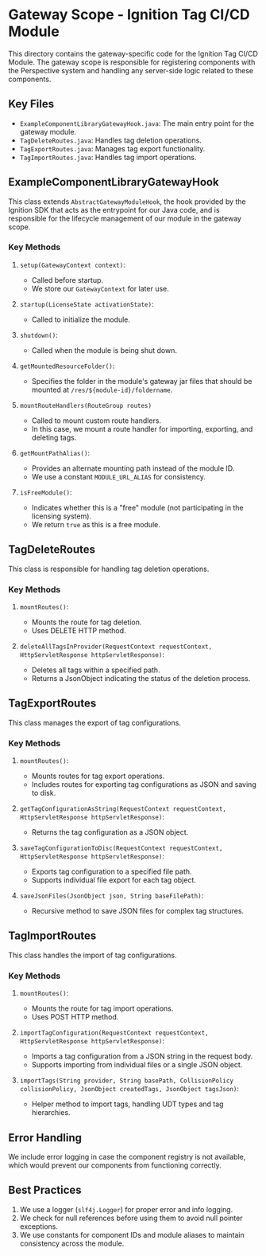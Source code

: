 # Gateway Scope - Ignition Tag CI/CD Module

This directory contains the gateway-specific code for the Ignition Tag CI/CD Module. The gateway scope is responsible for registering components with the Perspective system and handling any server-side logic related to these components.

## Key Files

- `ExampleComponentLibraryGatewayHook.java`: The main entry point for the gateway module.
- `TagDeleteRoutes.java`: Handles tag deletion operations.
- `TagExportRoutes.java`: Manages tag export functionality.
- `TagImportRoutes.java`: Handles tag import operations.

## ExampleComponentLibraryGatewayHook

This class extends `AbstractGatewayModuleHook`, the hook provided by the Ignition SDK that acts as the entrypoint for our Java code, and is responsible for the lifecycle management of our module in the gateway scope.

### Key Methods

1. `setup(GatewayContext context)`: 
   - Called before startup.
   - We store our `GatewayContext` for later use.

2. `startup(LicenseState activationState)`:
   - Called to initialize the module.

3. `shutdown()`:
   - Called when the module is being shut down.

4. `getMountedResourceFolder()`:
   - Specifies the folder in the module's gateway jar files that should be mounted at `/res/${module-id}/foldername`.

5. `mountRouteHandlers(RouteGroup routes)`
   - Called to mount custom route handlers.
   - In this case, we mount a route handler for importing, exporting, and deleting tags.

6. `getMountPathAlias()`:
   - Provides an alternate mounting path instead of the module ID.
   - We use a constant `MODULE_URL_ALIAS` for consistency.

7. `isFreeModule()`:
   - Indicates whether this is a "free" module (not participating in the licensing system).
   - We return `true` as this is a free module.

## TagDeleteRoutes

This class is responsible for handling tag deletion operations.

### Key Methods

1. `mountRoutes()`:
   - Mounts the route for tag deletion.
   - Uses DELETE HTTP method.

2. `deleteAllTagsInProvider(RequestContext requestContext, HttpServletResponse httpServletResponse)`:
   - Deletes all tags within a specified path.
   - Returns a JsonObject indicating the status of the deletion process.

## TagExportRoutes

This class manages the export of tag configurations.

### Key Methods

1. `mountRoutes()`:
   - Mounts routes for tag export operations.
   - Includes routes for exporting tag configurations as JSON and saving to disk.

2. `getTagConfigurationAsString(RequestContext requestContext, HttpServletResponse httpServletResponse)`:
   - Returns the tag configuration as a JSON object.

3. `saveTagConfigurationToDisc(RequestContext requestContext, HttpServletResponse httpServletResponse)`:
   - Exports tag configuration to a specified file path.
   - Supports individual file export for each tag object.

4. `saveJsonFiles(JsonObject json, String baseFilePath)`:
   - Recursive method to save JSON files for complex tag structures.

## TagImportRoutes

This class handles the import of tag configurations.

### Key Methods

1. `mountRoutes()`:
   - Mounts the route for tag import operations.
   - Uses POST HTTP method.

2. `importTagConfiguration(RequestContext requestContext, HttpServletResponse httpServletResponse)`:
   - Imports a tag configuration from a JSON string in the request body.
   - Supports importing from individual files or a single JSON object.

3. `importTags(String provider, String basePath, CollisionPolicy collisionPolicy, JsonObject createdTags, JsonObject tagsJson)`:
   - Helper method to import tags, handling UDT types and tag hierarchies.

## Error Handling

We include error logging in case the component registry is not available, which would prevent our components from functioning correctly.

## Best Practices

1. We use a logger (`slf4j.Logger`) for proper error and info logging.
2. We check for null references before using them to avoid null pointer exceptions.
3. We use constants for component IDs and module aliases to maintain consistency across the module.
